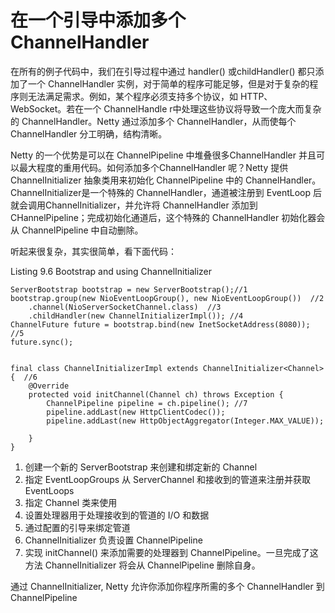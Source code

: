 在一个引导中添加多个 ChannelHandler
====

在所有的例子代码中，我们在引导过程中通过 handler() 或childHandler() 都只添加了一个 ChannelHandler 实例，对于简单的程序可能足够，但是对于复杂的程序则无法满足需求。例如，某个程序必须支持多个协议，如 HTTP、WebSocket。若在一个 ChannelHandle r中处理这些协议将导致一个庞大而复杂的 ChannelHandler。Netty 通过添加多个 ChannelHandler，从而使每个 ChannelHandler 分工明确，结构清晰。
    
Netty 的一个优势是可以在 ChannelPipeline 中堆叠很多ChannelHandler 并且可以最大程度的重用代码。如何添加多个ChannelHandler 呢？Netty 提供 ChannelInitializer 抽象类用来初始化 ChannelPipeline 中的 ChannelHandler。ChannelInitializer是一个特殊的 ChannelHandler，通道被注册到 EventLoop 后就会调用ChannelInitializer，并允许将 ChannelHandler 添加到CHannelPipeline；完成初始化通道后，这个特殊的 ChannelHandler 初始化器会从 ChannelPipeline 中自动删除。
    
听起来很复杂，其实很简单，看下面代码：

Listing 9.6 Bootstrap and using ChannelInitializer


    ServerBootstrap bootstrap = new ServerBootstrap();//1
    bootstrap.group(new NioEventLoopGroup(), new NioEventLoopGroup())  //2
		.channel(NioServerSocketChannel.class)  //3
        .childHandler(new ChannelInitializerImpl()); //4
    ChannelFuture future = bootstrap.bind(new InetSocketAddress(8080));  //5
    future.sync();


    final class ChannelInitializerImpl extends ChannelInitializer<Channel> {  //6
        @Override
        protected void initChannel(Channel ch) throws Exception {
            ChannelPipeline pipeline = ch.pipeline(); //7
            pipeline.addLast(new HttpClientCodec());
            pipeline.addLast(new HttpObjectAggregator(Integer.MAX_VALUE));

        }
    }

1. 创建一个新的 ServerBootstrap 来创建和绑定新的 Channel
2. 指定 EventLoopGroups 从 ServerChannel 和接收到的管道来注册并获取 EventLoops 
3. 指定 Channel 类来使用
4. 设置处理器用于处理接收到的管道的 I/O 和数据
5. 通过配置的引导来绑定管道
6. ChannelInitializer 负责设置 ChannelPipeline
7. 实现 initChannel() 来添加需要的处理器到 ChannelPipeline。一旦完成了这方法 ChannelInitializer 将会从 ChannelPipeline  删除自身。

通过 ChannelInitializer, Netty 允许你添加你程序所需的多个 ChannelHandler 到 ChannelPipeline